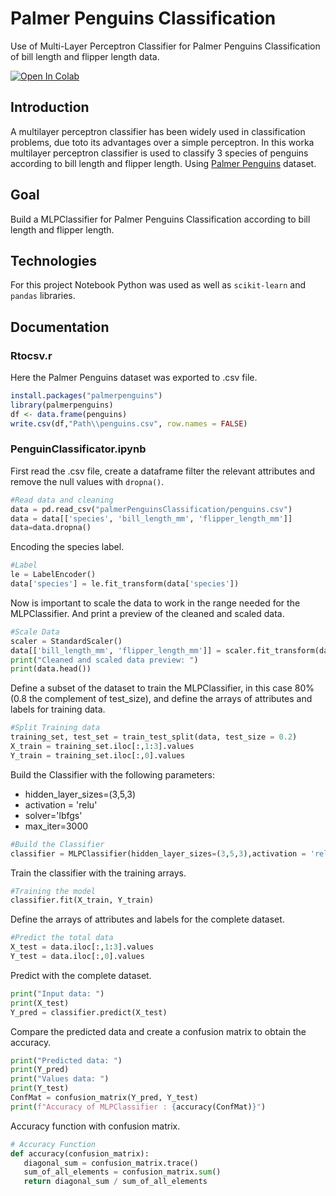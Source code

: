 # Palmer Penguins Classification
Use of Multi-Layer Perceptron Classifier for Palmer Penguins Classification of bill length and flipper length data.

[![Open In Colab](https://colab.research.google.com/assets/colab-badge.svg)](https://colab.research.google.com/github/EskerOn/palmerPenguinsClassification/blob/main/PenguinClassificator.ipynb)

## Introduction
A multilayer perceptron classifier has been widely used in classification problems, due toto its advantages over a simple perceptron. In this worka multilayer perceptron classifier is used to classify 3 species of penguins according to bill length and flipper length. Using [Palmer Penguins](https://github.com/allisonhorst/palmerpenguins) dataset.

## Goal
Build a MLPClassifier for Palmer Penguins Classification according to bill length and flipper length.

## Technologies
For this project Notebook Python was used as well as `scikit-learn` and `pandas` libraries.

## Documentation

### Rtocsv.r
Here the Palmer Penguins dataset was exported to .csv file.
```r
install.packages("palmerpenguins")
library(palmerpenguins)
df <- data.frame(penguins)
write.csv(df,"Path\\penguins.csv", row.names = FALSE)
```
### PenguinClassificator.ipynb

First read the .csv file, create a dataframe filter the relevant attributes and remove the null values with `dropna()`.

```python
#Read data and cleaning
data = pd.read_csv("palmerPenguinsClassification/penguins.csv")
data = data[['species', 'bill_length_mm', 'flipper_length_mm']]
data=data.dropna()
```
Encoding the species label.
```python    
#Label
le = LabelEncoder()
data['species'] = le.fit_transform(data['species'])
```
Now is important to scale the data to work in the range needed for the MLPClassifier. And print a preview of the cleaned and scaled data.
```python
#Scale Data
scaler = StandardScaler()
data[['bill_length_mm', 'flipper_length_mm']] = scaler.fit_transform(data[['bill_length_mm', 'flipper_length_mm']])
print("Cleaned and scaled data preview: ")
print(data.head())
```
Define a subset of the dataset to train the MLPClassifier, in this case 80% (0.8 the complement of test_size), and define the arrays of attributes and labels for training data.
```python
#Split Training data
training_set, test_set = train_test_split(data, test_size = 0.2)
X_train = training_set.iloc[:,1:3].values
Y_train = training_set.iloc[:,0].values
```
Build the Classifier with the following parameters: 
* hidden_layer_sizes=(3,5,3)
* activation = 'relu'
* solver='lbfgs'
* max_iter=3000

```python
#Build the Classifier
classifier = MLPClassifier(hidden_layer_sizes=(3,5,3),activation = 'relu',solver='lbfgs', max_iter=3000)
```
Train the classifier with the training arrays.
```python
#Training the model
classifier.fit(X_train, Y_train)
```        

Define the arrays of attributes and labels for the complete dataset.
```python
#Predict the total data
X_test = data.iloc[:,1:3].values
Y_test = data.iloc[:,0].values
```

Predict with the complete dataset.
```python
print("Input data: ")
print(X_test)
Y_pred = classifier.predict(X_test)
```
Compare the predicted data and create a confusion matrix to obtain the accuracy.
```python
print("Predicted data: ")
print(Y_pred)
print("Values data: ")
print(Y_test)
ConfMat = confusion_matrix(Y_pred, Y_test)
print(f"Accuracy of MLPClassifier : {accuracy(ConfMat)}")
```
Accuracy function with confusion matrix.
```python
# Accuracy Function
def accuracy(confusion_matrix):
   diagonal_sum = confusion_matrix.trace()
   sum_of_all_elements = confusion_matrix.sum()
   return diagonal_sum / sum_of_all_elements
```

```     
